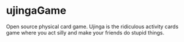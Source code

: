 ujingaGame
==========

Open source physical card game. Ujinga is the ridiculous activity cards game where you act silly and make your friends do stupid things.
